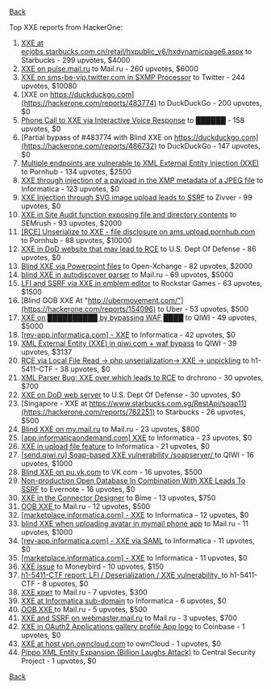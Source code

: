 [Back](../README.md)

Top XXE reports from HackerOne:

1. [XXE at ecjobs.starbucks.com.cn/retail/hxpublic_v6/hxdynamicpage6.aspx](https://hackerone.com/reports/500515) to Starbucks - 299 upvotes, $4000
2. [XXE on pulse.mail.ru](https://hackerone.com/reports/505947) to Mail.ru - 260 upvotes, $6000
3. [XXE on sms-be-vip.twitter.com in SXMP Processor](https://hackerone.com/reports/248668) to Twitter - 244 upvotes, $10080
4. [XXE on https://duckduckgo.com](https://hackerone.com/reports/483774) to DuckDuckGo - 200 upvotes, $0
5. [Phone Call to XXE via Interactive Voice Response](https://hackerone.com/reports/395296) to ██████ - 158 upvotes, $0
6. [Partial bypass of #483774 with Blind XXE on https://duckduckgo.com](https://hackerone.com/reports/486732) to DuckDuckGo - 147 upvotes, $0
7. [Multiple endpoints are vulnerable to XML External Entity injection (XXE) ](https://hackerone.com/reports/72272) to Pornhub - 134 upvotes, $2500
8. [XXE through injection of a payload in the XMP metadata of a JPEG file](https://hackerone.com/reports/836877) to Informatica - 123 upvotes, $0
9. [XXE Injection through SVG image upload leads to SSRF](https://hackerone.com/reports/897244) to Zivver - 99 upvotes, $0
10. [XXE in Site Audit function exposing file and directory contents](https://hackerone.com/reports/312543) to SEMrush - 93 upvotes, $2000
11. [[RCE] Unserialize to XXE - file disclosure on ams.upload.pornhub.com](https://hackerone.com/reports/142562) to Pornhub - 88 upvotes, $10000
12. [XXE in DoD website that may lead to RCE](https://hackerone.com/reports/227880) to U.S. Dept Of Defense - 86 upvotes, $0
13. [Blind XXE via Powerpoint files](https://hackerone.com/reports/334488) to Open-Xchange - 82 upvotes, $2000
14. [blind XXE in autodiscover parser](https://hackerone.com/reports/315837) to Mail.ru - 69 upvotes, $5000
15. [LFI and SSRF via XXE in emblem editor](https://hackerone.com/reports/347139) to Rockstar Games - 63 upvotes, $1500
16. [Blind OOB XXE At "http://ubermovement.com/"](https://hackerone.com/reports/154096) to Uber - 53 upvotes, $500
17. [XXE on ██████████ by bypassing WAF ████](https://hackerone.com/reports/433996) to QIWI - 49 upvotes, $5000
18. [[rev-app.informatica.com] - XXE](https://hackerone.com/reports/105434) to Informatica - 42 upvotes, $0
19. [XML External Entity (XXE) in qiwi.com + waf bypass](https://hackerone.com/reports/99279) to QIWI - 39 upvotes, $3137
20. [RCE via Local File Read -\> php unserialization-\> XXE -\> unpickling](https://hackerone.com/reports/415501) to h1-5411-CTF - 38 upvotes, $0
21. [XML Parser Bug: XXE over which leads to RCE](https://hackerone.com/reports/55431) to drchrono - 30 upvotes, $700
22. [XXE on DoD web server](https://hackerone.com/reports/188743) to U.S. Dept Of Defense - 30 upvotes, $0
23. [Singapore - XXE at https://www.starbucks.com.sg/RestApi/soap11](https://hackerone.com/reports/762251) to Starbucks - 26 upvotes, $500
24. [Blind XXE on my.mail.ru](https://hackerone.com/reports/276276) to Mail.ru - 23 upvotes, $800
25. [[app.informaticaondemand.com] XXE](https://hackerone.com/reports/105753) to Informatica - 23 upvotes, $0
26. [ XXE in upload file feature](https://hackerone.com/reports/105787) to Informatica - 21 upvotes, $0
27. [[send.qiwi.ru] Soap-based XXE vulnerability /soapserver/ ](https://hackerone.com/reports/36450) to QIWI - 16 upvotes, $1000
28. [Blind XXE on pu.vk.com](https://hackerone.com/reports/296622) to VK.com - 16 upvotes, $500
29. [Non-production Open Database In Combination With XXE Leads To SSRF](https://hackerone.com/reports/742808) to Evernote - 16 upvotes, $0
30. [XXE in the Connector Designer](https://hackerone.com/reports/112116) to Bime - 13 upvotes, $750
31. [OOB XXE ](https://hackerone.com/reports/690387) to Mail.ru - 12 upvotes, $500
32. [[marketplace.informatica.com] - XXE](https://hackerone.com/reports/106797) to Informatica - 12 upvotes, $0
33. [blind XXE when uploading avatar in mymail phone app](https://hackerone.com/reports/277341) to Mail.ru - 11 upvotes, $1000
34. [[rev-app.informatica.com] - XXE via SAML](https://hackerone.com/reports/106865) to Informatica - 11 upvotes, $0
35. [[marketplace.informatica.com] - XXE](https://hackerone.com/reports/106802) to Informatica - 11 upvotes, $0
36. [XXE issue](https://hackerone.com/reports/130661) to Moneybird - 10 upvotes, $150
37. [h1-5411-CTF report: LFI / Deserialization / XXE vulnerability, ](https://hackerone.com/reports/415233) to h1-5411-CTF - 8 upvotes, $0
38. [XXE крит](https://hackerone.com/reports/449627) to Mail.ru - 7 upvotes, $300
39. [XXE at Informatica sub-domain](https://hackerone.com/reports/150520) to Informatica - 6 upvotes, $0
40. [OOB XXE ](https://hackerone.com/reports/690295) to Mail.ru - 5 upvotes, $500
41. [XXE and SSRF on webmaster.mail.ru](https://hackerone.com/reports/12583) to Mail.ru - 3 upvotes, $700
42. [XXE in OAuth2 Applications gallery profile App logo](https://hackerone.com/reports/104620) to Coinbase - 1 upvotes, $0
43. [XXE at host vpn.owncloud.com](https://hackerone.com/reports/105980) to ownCloud - 1 upvotes, $0
44. [Pippo XML Entity Expansion (Billion Laughs Attack)](https://hackerone.com/reports/506791) to Central Security Project - 1 upvotes, $0


[Back](../README.md)